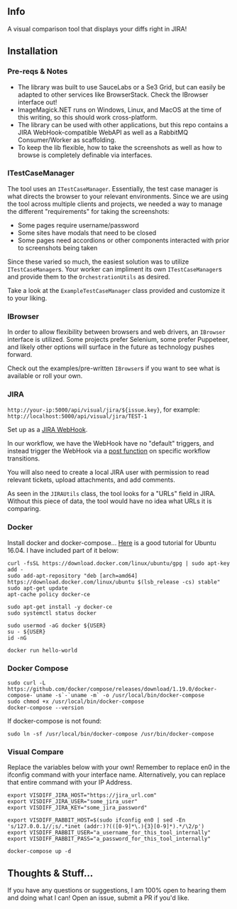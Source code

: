 ## Info

A visual comparison tool that displays your diffs right in JIRA!

## Installation

### Pre-reqs & Notes

- The library was built to use SauceLabs or a Se3 Grid, but can easily be adapted to other services like BrowserStack. Check the IBrowser interface out!
- ImageMagick.NET runs on Windows, Linux, and MacOS at the time of this writing, so this should work cross-platform.
- The library can be used with other applications, but this repo contains a JIRA WebHook-compatible WebAPI as well as a RabbitMQ Consumer/Worker as scaffolding.
- To keep the lib flexible, how to take the screenshots as well as how to browse is completely definable via interfaces.

### ITestCaseManager

The tool uses an `ITestCaseManager`. Essentially, the test case manager is what directs the browser to your relevant environments. Since we are using the tool across multiple clients and projects, we needed a way to manage the different "requirements" for taking the screenshots:

- Some pages require username/password
- Some sites have modals that need to be closed
- Some pages need accordions or other components interacted with prior to screenshots being taken

Since these varied so much, the easiest solution was to utilize `ITestCaseManager`s. Your worker can impliment its own `ITestCaseManager`s and provide them to the `OrchestrationUtils` as desired.

Take a look at the `ExampleTestCaseManager` class provided and customize it to your liking.

### IBrowser

In order to allow flexibility between browsers and web drivers, an `IBrowser` interface is utilized. Some projects prefer Selenium, some prefer Puppeteer, and likely other options will surface in the future as technology pushes forward.

Check out the examples/pre-written `IBrowser`s if you want to see what is available or roll your own.

### JIRA

`http://your-ip:5000/api/visual/jira/${issue.key}`, for example: `http://localhost:5000/api/visual/jira/TEST-1`

Set up as a [JIRA WebHook](https://developer.atlassian.com/server/jira/platform/webhooks/).

In our workflow, we have the WebHook have no "default" triggers, and instead trigger the WebHook via a [post function](https://confluence.atlassian.com/adminjiracloud/advanced-workflow-configuration-776636620.html#Advancedworkflowconfiguration-optionalpostfunctionsOptionalpostfunctions) on specific workflow transitions.

You will also need to create a local JIRA user with permission to read relevant tickets, upload attachments, and add comments.

As seen in the `JIRAUtils` class, the tool looks for a "URLs" field in JIRA. Without this piece of data, the tool would have no idea what URLs it is comparing.

### Docker

Install docker and docker-compose... [Here](https://www.digitalocean.com/community/tutorials/how-to-install-and-use-docker-on-ubuntu-16-04) is a good tutorial for Ubuntu 16.04. I have included part of it below:


```
curl -fsSL https://download.docker.com/linux/ubuntu/gpg | sudo apt-key add -
sudo add-apt-repository "deb [arch=amd64] https://download.docker.com/linux/ubuntu $(lsb_release -cs) stable"
sudo apt-get update
apt-cache policy docker-ce

sudo apt-get install -y docker-ce
sudo systemctl status docker

sudo usermod -aG docker ${USER}
su - ${USER}
id -nG

docker run hello-world
```

### Docker Compose

```
sudo curl -L https://github.com/docker/compose/releases/download/1.19.0/docker-compose-`uname -s`-`uname -m` -o /usr/local/bin/docker-compose
sudo chmod +x /usr/local/bin/docker-compose
docker-compose --version
```

If docker-compose is not found:

```
sudo ln -sf /usr/local/bin/docker-compose /usr/bin/docker-compose
```

### Visual Compare

Replace the variables below with your own! Remember to replace en0 in the ifconfig command with your interface name. Alternatively, you can replace that entire command with your IP Address.

```
export VISDIFF_JIRA_HOST="https://jira_url.com"
export VISDIFF_JIRA_USER="some_jira_user"
export VISDIFF_JIRA_KEY="some_jira_password"

export VISDIFF_RABBIT_HOST=$(sudo ifconfig en0 | sed -En 's/127.0.0.1//;s/.*inet (addr:)?(([0-9]*\.){3}[0-9]*).*/\2/p')
export VISDIFF_RABBIT_USER="a_username_for_this_tool_internally"
export VISDIFF_RABBIT_PASS="a_password_for_this_tool_internally"

docker-compose up -d
```

## Thoughts & Stuff...

If you have any questions or suggestions, I am 100% open to hearing them and doing what I can! Open an issue, submit a PR if you'd like.

